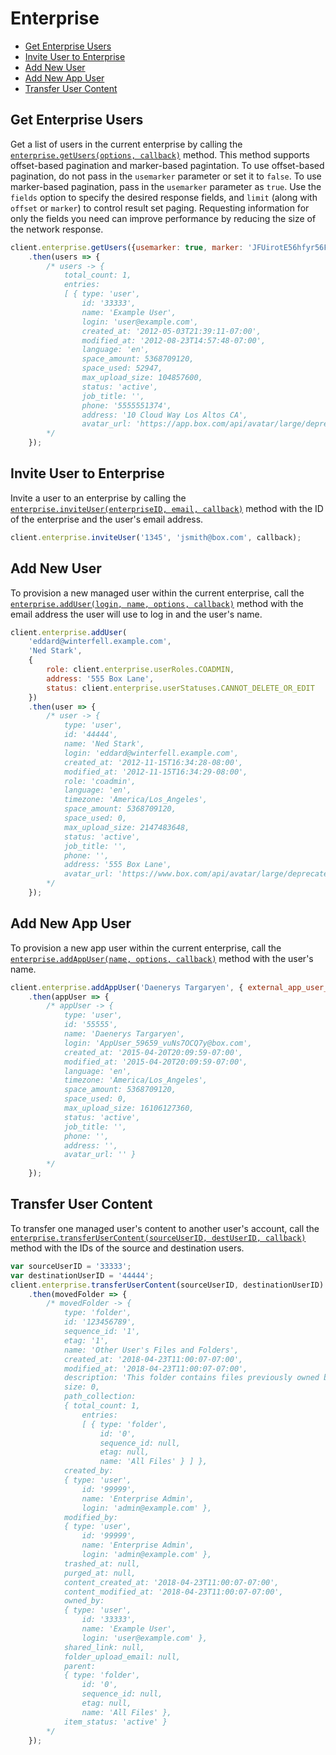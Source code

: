 Enterprise
==========

<!-- START doctoc generated TOC please keep comment here to allow auto update -->
<!-- DON'T EDIT THIS SECTION, INSTEAD RE-RUN doctoc TO UPDATE -->


- [Get Enterprise Users](#get-enterprise-users)
- [Invite User to Enterprise](#invite-user-to-enterprise)
- [Add New User](#add-new-user)
- [Add New App User](#add-new-app-user)
- [Transfer User Content](#transfer-user-content)

<!-- END doctoc generated TOC please keep comment here to allow auto update -->

Get Enterprise Users
--------------------

Get a list of users in the current enterprise by calling the
[`enterprise.getUsers(options, callback)`](http://opensource.box.com/box-node-sdk/jsdoc/Enterprise.html#getUsers)
method. This method supports offset-based pagination and marker-based pagintation. To use offset-based pagination, do not pass in the `usemarker` parameter or set it to `false`. To use marker-based pagination, pass in the `usemarker` parameter as `true`. Use the `fields` option to specify the desired response fields, and `limit` (along with `offset` or `marker`) to control result set paging. Requesting information for only the fields you need can improve performance by reducing the size of the network response.

<!-- sample get_users -->
```js
client.enterprise.getUsers({usemarker: true, marker: 'JFUirotE56hfyr56FH123'})
	.then(users => {
		/* users -> {
			total_count: 1,
			entries: 
			[ { type: 'user',
				id: '33333',
				name: 'Example User',
				login: 'user@example.com',
				created_at: '2012-05-03T21:39:11-07:00',
				modified_at: '2012-08-23T14:57:48-07:00',
				language: 'en',
				space_amount: 5368709120,
				space_used: 52947,
				max_upload_size: 104857600,
				status: 'active',
				job_title: '',
				phone: '5555551374',
				address: '10 Cloud Way Los Altos CA',
				avatar_url: 'https://app.box.com/api/avatar/large/deprecated' } ] }
		*/
	});
```

Invite User to Enterprise
-------------------------

Invite a user to an enterprise by calling the
[`enterprise.inviteUser(enterpriseID, email, callback)`](http://opensource.box.com/box-node-sdk/jsdoc/Enterprise.html#inviteUser)
method with the ID of the enterprise and the user's email address.

<!-- sample post_invites -->
```js
client.enterprise.inviteUser('1345', 'jsmith@box.com', callback);
```

Add New User
------------

To provision a new managed user within the current enterprise, call the
[`enterprise.addUser(login, name, options, callback)`](http://opensource.box.com/box-node-sdk/jsdoc/Enterprise.html#addUser)
method with the email address the user will use to log in and the user's name.

<!-- sample post_users -->
```js
client.enterprise.addUser(
	'eddard@winterfell.example.com',
	'Ned Stark',
	{
		role: client.enterprise.userRoles.COADMIN,
		address: '555 Box Lane',
		status: client.enterprise.userStatuses.CANNOT_DELETE_OR_EDIT
	})
	.then(user => {
		/* user -> {
			type: 'user',
			id: '44444',
			name: 'Ned Stark',
			login: 'eddard@winterfell.example.com',
			created_at: '2012-11-15T16:34:28-08:00',
			modified_at: '2012-11-15T16:34:29-08:00',
			role: 'coadmin',
			language: 'en',
			timezone: 'America/Los_Angeles',
			space_amount: 5368709120,
			space_used: 0,
			max_upload_size: 2147483648,
			status: 'active',
			job_title: '',
			phone: '',
			address: '555 Box Lane',
			avatar_url: 'https://www.box.com/api/avatar/large/deprecated' }
        */
	});
```

Add New App User
----------------

To provision a new app user within the current enterprise, call the
[`enterprise.addAppUser(name, options, callback)`](http://opensource.box.com/box-node-sdk/jsdoc/Enterprise.html#addAppUser)
method with the user's name.

```js
client.enterprise.addAppUser('Daenerys Targaryen', { external_app_user_id: 'external-id' })
	.then(appUser => {
		/* appUser -> {
			type: 'user',
			id: '55555',
			name: 'Daenerys Targaryen',
			login: 'AppUser_59659_vuNs7OCQ7y@box.com',
			created_at: '2015-04-20T20:09:59-07:00',
			modified_at: '2015-04-20T20:09:59-07:00',
			language: 'en',
			timezone: 'America/Los_Angeles',
			space_amount: 5368709120,
			space_used: 0,
			max_upload_size: 16106127360,
			status: 'active',
			job_title: '',
			phone: '',
			address: '',
			avatar_url: '' }
		*/
	});
```

Transfer User Content
---------------------

To transfer one managed user's content to another user's account, call the
[`enterprise.transferUserContent(sourceUserID, destUserID, callback)`](http://opensource.box.com/box-node-sdk/jsdoc/Enterprise.html#transferUserContent)
method with the IDs of the source and destination users.

<!-- sample put_users_id_folders_0 -->
```js
var sourceUserID = '33333';
var destinationUserID = '44444';
client.enterprise.transferUserContent(sourceUserID, destinationUserID)
	.then(movedFolder => {
		/* movedFolder -> {
			type: 'folder',
			id: '123456789',
			sequence_id: '1',
			etag: '1',
			name: 'Other User's Files and Folders',
			created_at: '2018-04-23T11:00:07-07:00',
			modified_at: '2018-04-23T11:00:07-07:00',
			description: 'This folder contains files previously owned by Other User, and were transferred to you by your enterprise administrator. If you have any questions, please contact Enterprise Admin (admin@example.com).',
			size: 0,
			path_collection: 
			{ total_count: 1,
				entries: 
				[ { type: 'folder',
					id: '0',
					sequence_id: null,
					etag: null,
					name: 'All Files' } ] },
			created_by: 
			{ type: 'user',
				id: '99999',
				name: 'Enterprise Admin',
				login: 'admin@example.com' },
			modified_by: 
			{ type: 'user',
				id: '99999',
				name: 'Enterprise Admin',
				login: 'admin@example.com' },
			trashed_at: null,
			purged_at: null,
			content_created_at: '2018-04-23T11:00:07-07:00',
			content_modified_at: '2018-04-23T11:00:07-07:00',
			owned_by: 
			{ type: 'user',
				id: '33333',
				name: 'Example User',
				login: 'user@example.com' },
			shared_link: null,
			folder_upload_email: null,
			parent: 
			{ type: 'folder',
				id: '0',
				sequence_id: null,
				etag: null,
				name: 'All Files' },
			item_status: 'active' }
		*/
	});
```
